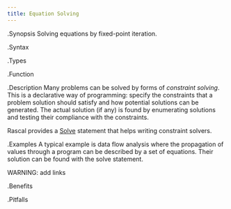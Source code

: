 ```yaml
---
title: Equation Solving
---
```


.Synopsis
Solving equations by fixed-point iteration.

.Syntax

.Types

.Function

.Description
Many problems can be solved by forms of _constraint solving_. 
This is a declarative way of programming: specify the constraints that a problem solution should 
satisfy and how potential solutions can be generated. 
The actual solution (if any) is found by enumerating solutions and testing their compliance with the constraints.

Rascal provides a [Solve]((Rascal:Statements-Solve)) statement that helps writing constraint solvers. 

.Examples
A typical example is data flow analysis where the propagation of values through a program can be described by a set of equations. 
Their solution can be found with the solve statement.

WARNING: add links

.Benefits

.Pitfalls

